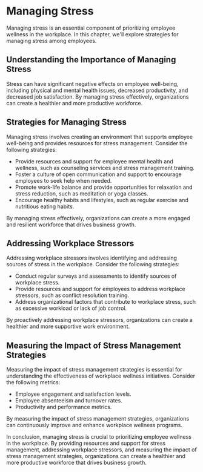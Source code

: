 Managing Stress
==========================================================

Managing stress is an essential component of prioritizing employee wellness in the workplace. In this chapter, we'll explore strategies for managing stress among employees.

Understanding the Importance of Managing Stress
-----------------------------------------------

Stress can have significant negative effects on employee well-being, including physical and mental health issues, decreased productivity, and decreased job satisfaction. By managing stress effectively, organizations can create a healthier and more productive workforce.

Strategies for Managing Stress
------------------------------

Managing stress involves creating an environment that supports employee well-being and provides resources for stress management. Consider the following strategies:

* Provide resources and support for employee mental health and wellness, such as counseling services and stress management training.
* Foster a culture of open communication and support to encourage employees to seek help when needed.
* Promote work-life balance and provide opportunities for relaxation and stress reduction, such as meditation or yoga classes.
* Encourage healthy habits and lifestyles, such as regular exercise and nutritious eating habits.

By managing stress effectively, organizations can create a more engaged and resilient workforce that drives business growth.

Addressing Workplace Stressors
------------------------------

Addressing workplace stressors involves identifying and addressing sources of stress in the workplace. Consider the following strategies:

* Conduct regular surveys and assessments to identify sources of workplace stress.
* Provide resources and support for employees to address workplace stressors, such as conflict resolution training.
* Address organizational factors that contribute to workplace stress, such as excessive workload or lack of job control.

By proactively addressing workplace stressors, organizations can create a healthier and more supportive work environment.

Measuring the Impact of Stress Management Strategies
----------------------------------------------------

Measuring the impact of stress management strategies is essential for understanding the effectiveness of workplace wellness initiatives. Consider the following metrics:

* Employee engagement and satisfaction levels.
* Employee absenteeism and turnover rates.
* Productivity and performance metrics.

By measuring the impact of stress management strategies, organizations can continuously improve and enhance workplace wellness programs.

In conclusion, managing stress is crucial to prioritizing employee wellness in the workplace. By providing resources and support for stress management, addressing workplace stressors, and measuring the impact of stress management strategies, organizations can create a healthier and more productive workforce that drives business growth.
